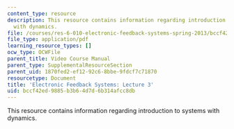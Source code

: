 ```yaml
---
content_type: resource
description: This resource contains information regarding introduction to systems
  with dynamics.
file: /courses/res-6-010-electronic-feedback-systems-spring-2013/bccf42ed9885b3b64d7d6b314afcc8db_MITRES_6-010S13_lec03.pdf
file_type: application/pdf
learning_resource_types: []
ocw_type: OCWFile
parent_title: Video Course Manual
parent_type: SupplementalResourceSection
parent_uid: 1870fed2-ef12-92c6-8bbe-9fdcf7c71870
resourcetype: Document
title: 'Electronic Feedback Systems: Lecture 3'
uid: bccf42ed-9885-b3b6-4d7d-6b314afcc8db
---
```

This resource contains information regarding introduction to systems with dynamics.

